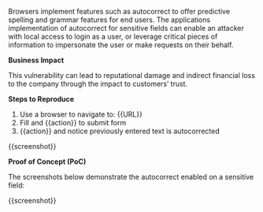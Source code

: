 Browsers implement features such as autocorrect to offer predictive spelling and grammar features for end users. The applications implementation of autocorrect for sensitive fields can enable an attacker with local access to login as a user, or leverage critical pieces of information to impersonate the user or make requests on their behalf.

**Business Impact**

This vulnerability can lead to reputational damage and indirect financial loss to the company through the impact to customers’ trust.

**Steps to Reproduce**

1. Use a browser to navigate to: {{URL}}
1. Fill and {{action}} to submit form
1. {{action}} and notice previously entered text is autocorrected

{{screenshot}}

**Proof of Concept (PoC)**

The screenshots below demonstrate the autocorrect enabled on a sensitive field:

{{screenshot}}

